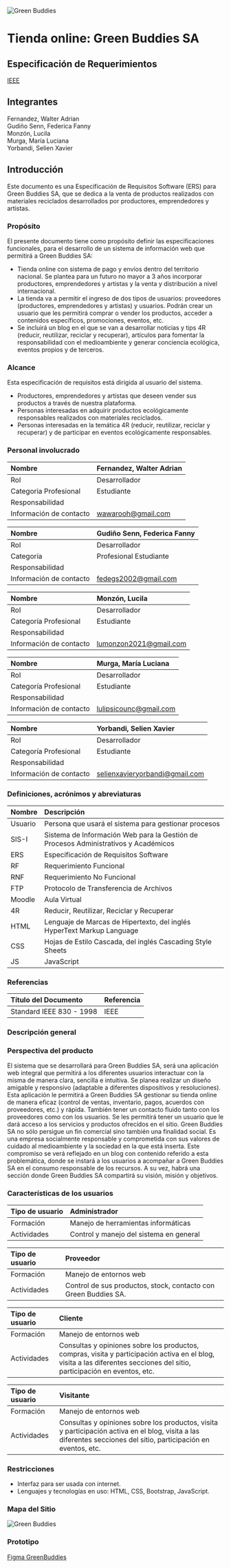 ![Green Buddies](https://i.ibb.co/9ykvZTJ/green-Buddies-Logo.png)
# Tienda online: Green Buddies SA
## Especificación de Requerimientos
[IEEE](https://acceso.ispc.edu.ar/pluginfile.php/29563/mod_forum/attachment/20413/Especificaci%C3%B3n%20de%20requisitos%20de%20software%20Proyecto%20IEEE%20Grupo4%20Aula5.docx?forcedownload=1)
## Integrantes 
Fernandez, Walter Adrian  
Gudiño Senn, Federica Fanny   
Monzón, Lucila  
Murga, María Luciana   
Yorbandi, Selien Xavier  
## Introducción  
Este documento es una Especificación de Requisitos Software (ERS) para Green Buddies SA, que se dedica a la venta de productos realizados con materiales reciclados desarrollados por productores, emprendedores y artistas. 
### Propósito
El presente documento tiene como propósito definir las especificaciones funcionales, para el desarrollo de un sistema de información web que permitirá a Green Buddies SA:  
- Tienda online con sistema de pago y envíos dentro del territorio nacional. Se plantea para un futuro no mayor a 3 años incorporar productores, emprendedores y artistas y la venta y distribución a nivel internacional.  
-	La tienda va a permitir el ingreso de dos tipos de usuarios: proveedores (productores, emprendedores y artistas) y usuarios. Podrán crear un usuario que les permitirá comprar o vender los productos, acceder a contenidos específicos, promociones, eventos, etc.  
-	Se incluirá un blog en el que se van a desarrollar noticias y tips 4R (reducir, reutilizar, reciclar y recuperar), artículos para fomentar la responsabilidad con el medioambiente y generar conciencia ecológica, eventos propios y de terceros.  
### Alcance  
Esta especificación de requisitos está dirigida al usuario del sistema.  
- Productores, emprendedores y artistas que deseen vender sus productos a través de nuestra plataforma.  
- Personas interesadas en adquirir productos ecológicamente responsables realizados con materiales reciclados.  
- Personas interesadas en la temática 4R (reducir, reutilizar, reciclar y recuperar) y de participar en eventos ecológicamente responsables.  

### **Personal involucrado**

|Nombre	 | Fernandez, Walter Adrian|
| :- | :- | 
|Rol	| Desarrollador|
|Categoria Profesional |	Estudiante |
|Responsabilidad	| |
|Información de contacto |	wawarooh@gmail.com |

|Nombre|	Gudiño Senn, Federica Fanny|
| :- | :- | 
|Rol|	Desarrollador|
|Categoría| Profesional	Estudiante|
|Responsabilidad|	|
|Información de contacto|	fedegs2002@gmail.com |

|Nombre|	Monzón, Lucila|
| :- | :- | 
|Rol|	Desarrollador|
|Categoría Profesional|	Estudiante|
|Responsabilidad| |	
|Información de contacto|	lumonzon2021@gmail.com|

|Nombre|	Murga, María Luciana|
| :- | :- | 
|Rol|	Desarrollador|
|Categoría Profesional|	Estudiante|
|Responsabilidad| |
|Información de contacto|	lulipsicounc@gmail.com |

|Nombre|	Yorbandi, Selien Xavier|
| :- | :- | 
|Rol|	Desarrollador|
|Categoría Profesional|	Estudiante|
|Responsabilidad| |	
|Información de contacto|	selienxavieryorbandi@gmail.com|

### **Definiciones, acrónimos y abreviaturas**

|Nombre|	Descripción|
| :- | :- | 
|Usuario|	Persona que usará el sistema para gestionar procesos|
|SIS-I|	Sistema de Información Web para la Gestión de Procesos Administrativos y Académicos|
|ERS|	Especificación de Requisitos Software|
|RF|	Requerimiento Funcional|
|RNF|	Requerimiento No Funcional|
|FTP|	Protocolo de Transferencia de Archivos|
|Moodle|	Aula Virtual|
|4R|	Reducir, Reutilizar, Reciclar y Recuperar|
|HTML|	Lenguaje de Marcas de Hipertexto, del inglés HyperText Markup Language|
|CSS|	Hojas de Estilo Cascada, del inglés Cascading Style Sheets|
|JS|	JavaScript|

### **Referencias**

|Título del Documento|	Referencia|
| :- | :- | 
|Standard IEEE 830 - 1998|	IEEE|

### Descripción general

### **Perspectiva del producto**
El sistema que se desarrollará para Green Buddies SA, será una aplicación web integral que permitirá a los diferentes usuarios interactuar con la misma de manera clara, sencilla e intuitiva. Se planea realizar un diseño amigable y responsivo (adaptable a diferentes dispositivos y resoluciones).
Esta aplicación le permitirá a Green Buddies SA gestionar su tienda online de manera eficaz (control de ventas, inventario, pagos, acuerdos con proveedores, etc.) y rápida.
También tener un contacto fluido tanto con los proveedores como con los usuarios. Se les permitirá tener un usuario que le dará acceso a los servicios y productos ofrecidos en el sitio.
Green Buddies SA no sólo persigue un fin comercial sino también una finalidad social. Es una empresa socialmente responsable y comprometida con sus valores de cuidado al medioambiente y la sociedad en la que está inserta. Este compromiso se verá reflejado en un blog con contenido referido a esta problemática, donde se instará a los usuarios a acompañar a Green Buddies SA en el consumo responsable de los recursos. A su vez, habrá una sección donde Green Buddies SA compartirá su visión, misión y objetivos.



### **Características de los usuarios**
|Tipo de usuario|	Administrador|
| :- | :- | 
|Formación|	Manejo de herramientas informáticas|
|Actividades|	Control y manejo del sistema en general|

|Tipo de usuario|	Proveedor|
| :- | :- | 
|Formación|	Manejo de entornos web|
|Actividades|	Control de sus productos, stock, contacto con Green Buddies SA.|

|Tipo de usuario| Cliente|
| :- | :- | 
|Formación|	Manejo de entornos web|
|Actividades|	Consultas y opiniones sobre los productos, compras, visita y participación activa en el blog, visita a las diferentes secciones del sitio, participación en eventos, etc.|

|Tipo de usuario| Visitante|
| :- | :- | 
|Formación|	Manejo de entornos web|
|Actividades|	Consultas y opiniones sobre los productos, visita y participación activa en el blog, visita a las diferentes secciones del sitio, participación en eventos, etc.|


### **Restricciones**
-	Interfaz para ser usada con internet.
-	Lenguajes y tecnologías en uso: HTML, CSS, Bootstrap, JavaScript.

### **Mapa del Sitio**
![Green Buddies](https://i.ibb.co/8B5Btz8/mapa-Del-Sitio.png)

### Prototipo
[Figma GreenBuddies](https://www.figma.com/file/tUEV6OEPa16jo3jaq9mHNG/GreenBuddies?node-id=6%3A2)
